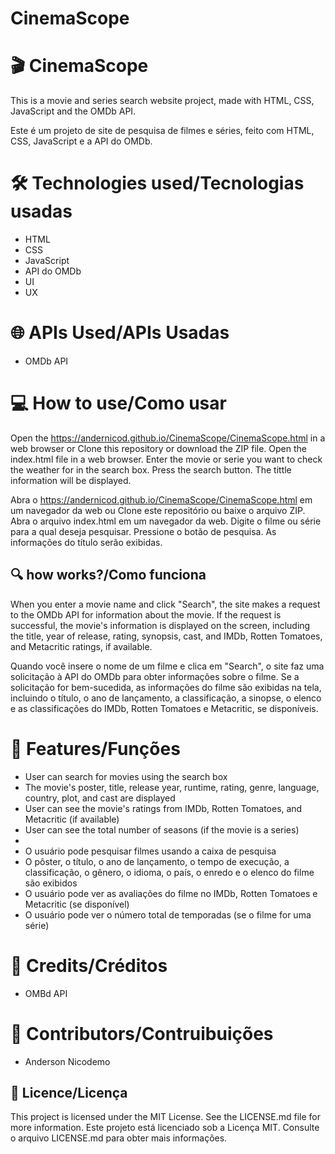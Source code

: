 # CinemaScope

# 🎬 CinemaScope

This is a movie and series search website project, made with HTML, CSS, JavaScript and the OMDb API.

Este é um projeto de site de pesquisa de filmes e séries, feito com HTML, CSS, JavaScript e a API do OMDb.

# 🛠️ Technologies used/Tecnologias usadas

- HTML
- CSS
- JavaScript
- API do OMDb
- UI
- UX

# 🌐 APIs Used/APIs Usadas

- OMDb API

# 💻 How to use/Como usar

Open the https://andernicod.github.io/CinemaScope/CinemaScope.html in a web browser
or
Clone this repository or download the ZIP file.
Open the index.html file in a web browser.
Enter the movie or serie you want to check the weather for in the search box.
Press the search button.
The tittle information will be displayed.

Abra o  https://andernicod.github.io/CinemaScope/CinemaScope.html em um navegador da web
ou
Clone este repositório ou baixe o arquivo ZIP.
Abra o arquivo index.html em um navegador da web.
Digite o filme ou série para a qual deseja pesquisar.
Pressione o botão de pesquisa.
As informações do título serão exibidas.

## 🔍 how works?/Como funciona

When you enter a movie name and click "Search", the site makes a request to the OMDb API for information about the movie. If the request is successful, the movie's information is displayed on the screen, including the title, year of release, rating, synopsis, cast, and IMDb, Rotten Tomatoes, and Metacritic ratings, if available.

Quando você insere o nome de um filme e clica em "Search", o site faz uma solicitação à API do OMDb para obter informações sobre o filme. Se a solicitação for bem-sucedida, as informações do filme são exibidas na tela, incluindo o título, o ano de lançamento, a classificação, a sinopse, o elenco e as classificações do IMDb, Rotten Tomatoes e Metacritic, se disponíveis.

# 🎨 Features/Funções

- User can search for movies using the search box
- The movie's poster, title, release year, runtime, rating, genre, language, country, plot, and cast are displayed
- User can see the movie's ratings from IMDb, Rotten Tomatoes, and Metacritic (if available)
- User can see the total number of seasons (if the movie is a series)
-
- O usuário pode pesquisar filmes usando a caixa de pesquisa
- O pôster, o título, o ano de lançamento, o tempo de execução, a classificação, o gênero, o idioma, o país, o enredo e o elenco do filme são exibidos
- O usuário pode ver as avaliações do filme no IMDb, Rotten Tomatoes e Metacritic (se disponível)
- O usuário pode ver o número total de temporadas (se o filme for uma série)

# 🙏 Credits/Créditos

- OMBd API

# 👨 Contributors/Contruibuições

- Anderson Nicodemo

## 📝 Licence/Licença

This project is licensed under the MIT License. See the LICENSE.md file for more information.
Este projeto está licenciado sob a Licença MIT. Consulte o arquivo LICENSE.md para obter mais informações.
